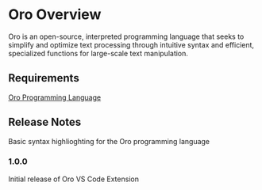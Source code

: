 # Oro Overview

Oro is an open-source, interpreted programming language that seeks to simplify and optimize text processing through intuitive syntax and efficient, specialized functions for large-scale text manipulation.

## Requirements

[Oro Programming Language](https://github.com/Nolan-McKenna/Oro)

## Release Notes

Basic syntax highlioghting for the Oro programming language

### 1.0.0

Initial release of Oro VS Code Extension

